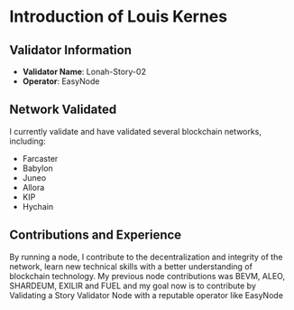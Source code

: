 # Introduction of Louis Kernes

## Validator Information

- **Validator Name**: Lonah-Story-02
- **Operator**: EasyNode

## Network Validated

I currently validate and have validated several blockchain networks, including:

- Farcaster
- Babylon
- Juneo
- Allora
- KIP
- Hychain

## Contributions and Experience

By running a node, I contribute to the decentralization and integrity of the network, learn new technical skills with a better understanding of blockchain technology. My previous node contributions was BEVM, ALEO, SHARDEUM, EXILIR and FUEL and my goal now is to contribute by Validating a Story Validator Node with a reputable operator like EasyNode
